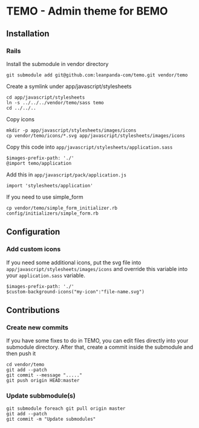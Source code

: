 # TEMO - Admin theme for BEMO

## Installation
### Rails
Install the submodule in vendor directory
```
git submodule add git@github.com:leanpanda-com/temo.git vendor/temo
```

Create a symlink under app/javascript/stylesheets

```
cd app/javascript/stylesheets
ln -s ../../../vendor/temo/sass temo
cd ../../..
```

Copy icons
```
mkdir -p app/javascript/stylesheets/images/icons
cp vendor/temo/icons/*.svg app/javascript/stylesheets/images/icons
```

Copy this code into `app/javascript/stylesheets/application.sass`
```
$images-prefix-path: './'
@import temo/application
```

Add this in `app/javascript/pack/application.js`
```
import 'stylesheets/application'
```

If you need to use simple_form
```
cp vendor/temo/simple_form_initializer.rb config/initializers/simple_form.rb
```


## Configuration
### Add custom icons
If you need some additional icons, put the svg file into `app/javascript/stylesheets/images/icons`
and override this variable into your `application.sass` variable.
```
$images-prefix-path: './'
$custom-background-icons("my-icon":"file-name.svg")
```

## Contributions
### Create new commits
If you have some fixes to do in TEMO, you can edit files directly into your submodule directory.
After that, create a commit inside the submodule and then push it
```
cd vendor/temo
git add --patch
git commit --message "....."
git push origin HEAD:master
```

### Update subbmodule(s)
```
git submodule foreach git pull origin master
git add --patch
git commit -m "Update submodules"
```
